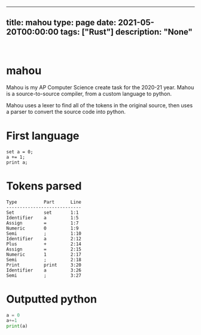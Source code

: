 
---
title: mahou
type: page
date: 2021-05-20T00:00:00
tags: ["Rust"]
description: "None"
---


<br>

# mahou

Mahou is my AP Computer Science create task for the 2020-21 year. Mahou is a source-to-source compiler, from a custom language to python.

Mahou uses a lexer to find all of the tokens in the original source, then uses a parser to convert the source code into python.

# First language
```
set a = 0;
a += 1;
print a;
```

# Tokens parsed
```
Type          Part      Line
----------------------------
Set           set       1:1
Identifier    a         1:5
Assign        =         1:7
Numeric       0         1:9
Semi          ;         1:10
Identifier    a         2:12
Plus          +         2:14
Assign        =         2:15
Numeric       1         2:17
Semi          ;         2:18
Print         print     3:20
Identifier    a         3:26
Semi          ;         3:27
```

# Outputted python
```py
a = 0
a+=1
print(a)
```
